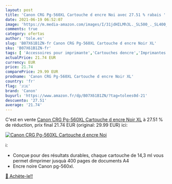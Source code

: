 ```yaml
---
layout: post
title: 'Canon CRG Pg-560XL Cartouche d encre Noi avec 27.51 % rabais '
date: 2021-06-19 06:52:07
image: 'https://m.media-amazon.com/images/I/31jdHILMh3L._SL500_._SL400_.jpg'
comments: true
category: ofertas
author: 'tole.es'
slug: 'B07X61B1ZN-fr Canon CRG Pg-560XL Cartouche d encre Noir XL'
sku: 'B07X61B1ZN-fr'
tags: [ 'Accessoires pour imprimante','Cartouches dencre','Imprimantes et accessoires','Informatique','canon', ]
actualPrice: 21.74 EUR
currency: EUR
price: 21.74
comparePrice: 29.99 EUR
prodname: 'Canon CRG Pg-560XL Cartouche d encre Noir XL'
country: 'fr'
flag: '🇫🇷'
brand: 'Canon'
buyurl: 'https://www.amazon.fr/dp/B07X61B1ZN/?tag=tolees0d-21'
descuento: '27.51'
average: '21.74'
---
```


C'est en vente [Canon CRG Pg-560XL Cartouche d encre Noir XL](https://www.amazon.fr/dp/B07X61B1ZN/?tag=tolees0d-21)  à  27.51 % de réduction, prix final  21.74 EUR (original: 29.99 EUR) ici:

[![Canon CRG Pg-560XL Cartouche d encre Noi](https://m.media-amazon.com/images/I/31jdHILMh3L._SL500_._SL400_.jpg)](https://www.amazon.fr/dp/B07X61B1ZN/?tag=tolees0d-21)

ℹ️:

- Conçue pour des résultats durables, chaque cartouche de 14,3 ml vous permet dimprimer jusquà 400 pages de documents A4
- Encre noire Canon pg-560xl.

[🛒 Achète-le!!](https://www.amazon.fr/dp/B07X61B1ZN/?tag=tolees0d-21)
